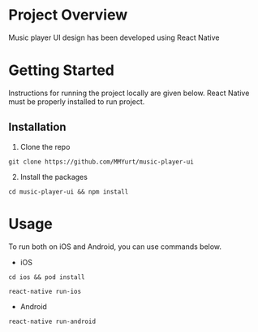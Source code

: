 
# Project Overview

Music player UI design has been developed using React Native

# Getting Started
Instructions for running the project locally are given below. React Native must be properly installed to run project.

## Installation
1. Clone the repo

`git clone https://github.com/MMYurt/music-player-ui` 

2. Install the packages

`cd music-player-ui && npm install`

# Usage
To run both on iOS and Android, you can use commands below.
- iOS

`cd ios && pod install`

`react-native run-ios`

- Android

`react-native run-android`
